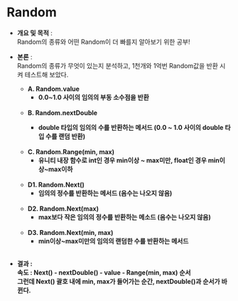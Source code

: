 # Random
- <b>개요 및 목적</b> : <br>Random의 종류와 어떤 Random이 더 빠를지 알아보기 위한 공부!
- <b>본론</b> : <br>Random의 종류가 무엇이 있는지 분석하고, 1천개와 1억번 Random값을 반환 시켜 테스트해 보았다.<br> 
    - <b>A. Random.value</b>
        - <b>0.0~1.0 사이의 임의의 부동 소수점을 반환</b>
        <br>
    - <b>B. Random.nextDouble
        - <b>double 타입의 임의의 수를 반환하는 메서드 (0.0 ~ 1.0 사이의 double 타입 수를 랜덤 반환)</b>
        <br>
    - <b>C. Random.Range(min, max)</b>
        - <b>유니티 내장 함수로 int인 경우 min이상 ~ max미만, float인 경우 min이상~max이하</b>
        <br> 
    - <b>D1. Random.Next()</b>
        - <b>임의의 정수를 반환하는 메서드 (음수는 나오지 않음)</b>
        <br>
    - <b>D2. Random.Next(max)</b>
        - <b>max보다 작은 임의의 정수를 반환하는 메소드 (음수는 나오지 않음)</b>
        <br>
    - <b>D3. Random.Next(min, max)</b>
        - <b>min이상~max미만의 임의의 랜덤한 수를 반환하는 메서드</b>
        <br>
        
- <b>결과</b> : <br>
속도 : Next() - nextDouble() - value - Range(min, max) 순서<br>
그런데 Next() 괄호 내에 min, max가 들어가는 순간, nextDouble()과 순서가 바뀐다.
